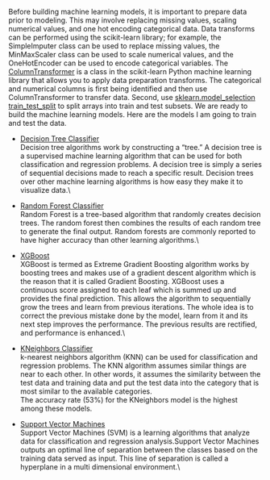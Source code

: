 Before building machine learning models, it is important to prepare data prior to modeling. This may involve replacing missing values, scaling numerical values, and one hot encoding categorical data. Data transforms can be performed using the scikit-learn library; for example, the SimpleImputer class can be used to replace missing values, the MinMaxScaler class can be used to scale numerical values, and the OneHotEncoder can be used to encode categorical variables. The [ColumnTransformer](https://scikit-learn.org/stable/modules/generated/sklearn.compose.ColumnTransformer.html) is a class in the scikit-learn Python machine learning library that allows you to apply data preparation transforms. The categorical and numerical columns is first being identified and then use ColumnTransformer to transfer data. Second, use [sklearn.model_selection train_test_split](https://scikit-learn.org/stable/modules/generated/sklearn.model_selection.train_test_split.html) to split arrays into train and test subsets. We are ready to build the machine learning models. Here are the models I am going to train and test the data.
 
* [Decision Tree Classifier](https://scikit-learn.org/stable/modules/generated/sklearn.tree.DecisionTreeClassifier.html#sklearn.tree.DecisionTreeClassifier) \
Decision tree algorithms work by constructing a “tree.” A decision tree is a supervised machine learning algorithm that can be used for both classification and regression problems. A decision tree is simply a series of sequential decisions made to reach a specific result. Decision trees over other machine learning algorithms is how easy they make it to visualize data.\



* [Random Forest Classifier](https://scikit-learn.org/stable/modules/generated/sklearn.ensemble.RandomForestClassifier.html)\
Random Forest is a tree-based algorithm that randomly creates decision trees. The random forest then combines the results of each random tree to generate the final output. Random forests are commonly reported to have higher accuracy than other learning algorithms.\



* [XGBoost](https://xgboost.readthedocs.io/en/latest/)\
XGBoost is termed as Extreme Gradient Boosting algorithm works by boosting trees and makes use of a gradient descent algorithm which is the reason that it is called Gradient Boosting. XGBoost uses a continuous score assigned to each leaf which is summed up and provides the final prediction. This allows the algorithm to sequentially grow the trees and learn from previous iterations. The whole idea is to correct the previous mistake done by the model, learn from it and its next step improves the performance. The previous results are rectified, and performance is enhanced.\


* [KNeighbors Classifier](https://scikit-learn.org/stable/modules/generated/sklearn.neighbors.KNeighborsClassifier.html)\
k-nearest neighbors algorithm (KNN) can be used for classification and regression problems. The KNN algorithm assumes similar things are near to each other. In other words, it assumes the similarity between the test data and training data and put the test data into the category that is most similar to the available categories.\
The accuracy rate (53%) for the KNeighbors model is the highest among these models. 



* [Support Vector Machines](https://scikit-learn.org/stable/modules/svm.html)\
Support Vector Machines (SVM) is a learning algorithms that analyze data for classification and regression analysis.Support Vector Machines outputs an optimal line of separation between the classes based on the training data served as input. This line of separation is called a hyperplane in a multi dimensional environment.\

